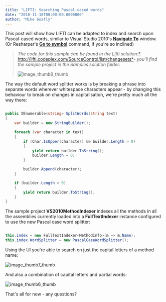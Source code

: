 ```yaml
---
title: "LIFTI: Searching Pascal-cased words"
date: "2010-11-18T00:00:00.0000000"
author: "Mike Goatly"
---
```

This post will show how LIFTI can be adapted to index and search
upon Pascal\-cased words\, similar to Visual Studio 2010's **[
Navigate To](http://blogs.msdn.com/b/zainnab/archive/2010/01/20/how-to-use-navigate-to-vstiptool0006.aspx)** window\. \(Or Resharper's **[
Go to symbol](http://stackoverflow.com/questions/1371241/can-resharper-navigate-to-a-method/1371262#1371262)** command\, if you're so inclined\)

> *The code for this sample can be found in the Lifti
> solution:*[*
> http://lifti\.codeplex\.com/SourceControl/list/changesets*](http://lifti.codeplex.com/SourceControl/list/changesets)*\- you'll find the sample project in the Samples solution
> folder:*
> 
> ![image_thumb9_thumb](/images/post/Windows-Live-Writer_1d2ddffacd3c_75BC_image_thumb9_thumb_thumb.png)
> 
> 

The way the default word splitter works is by breaking a phrase
into separate words wherever whitespace characters appear \- by
changing this behaviour to break on changes in capitalisation\,
we're pretty much all the way there:

``` csharp

public IEnumerable<string> SplitWords(string text)
{
    var builder = new StringBuilder();

    foreach (var character in text)
    {
        if (Char.IsUpper(character) && builder.Length > 0)
        {
            yield return builder.ToString();
            builder.Length = 0;
        }

        builder.Append(character);
    }

    if (builder.Length > 0)
    {
        yield return builder.ToString();
    }
}
```
The sample project **VS2010MethodIndexer** indexes
all the methods in all the assemblies currently loaded into a
**FullTextIndexer** instance configured to use the new
Pascal case word splitter:

``` csharp

this.index = new FullTextIndexer<MethodInfo>(m => m.Name);
this.index.WordSplitter = new PascalCaseWordSplitter();
```
Using the UI you're able to search on just the capital letters
of a method name:

![image_thumb7_thumb](/images/post/Windows-Live-Writer_1d2ddffacd3c_75BC_image_thumb7_thumb_thumb.png)

And also a combination of capital letters and partial words:

![image_thumb6_thumb](/images/post/Windows-Live-Writer_1d2ddffacd3c_75BC_image_thumb6_thumb_thumb.png)

That's all for now \- any questions?

